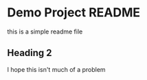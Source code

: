 # Demo Project README

this is a simple readme file

## Heading 2

I hope this isn't much of a problem